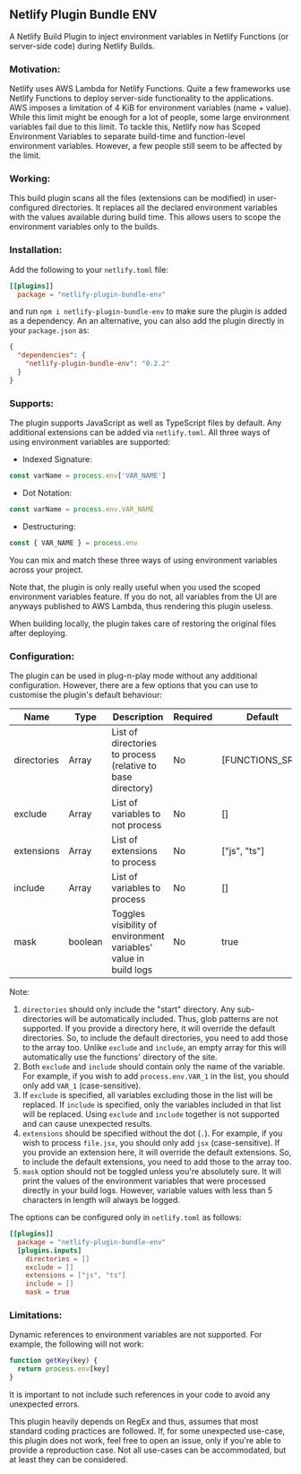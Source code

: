 ## Netlify Plugin Bundle ENV

A Netlify Build Plugin to inject environment variables in Netlify Functions (or server-side code) during Netlify Builds.

### Motivation:

Netlify uses AWS Lambda for Netlify Functions. Quite a few frameworks use Netlify Functions to deploy server-side functionality to the applications. AWS imposes a limitation of 4 KiB for environment variables (name + value). While this limit might be enough for a lot of people, some large environment variables fail due to this limit. To tackle this, Netlify now has Scoped Environment Variables to separate build-time and function-level environment variables. However, a few people still seem to be affected by the limit.

### Working:

This build plugin scans all the files (extensions can be modified) in user-configured directories. It replaces all the declared environment variables with the values available during build time. This allows users to scope the environment variables only to the builds.

### Installation:

Add the following to your `netlify.toml` file:

```toml
[[plugins]]
  package = "netlify-plugin-bundle-env"
```

and run `npm i netlify-plugin-bundle-env` to make sure the plugin is added as a dependency. An an alternative, you can also add the plugin directly in your `package.json` as:

```json
{
  "dependencies": {
    "netlify-plugin-bundle-env": "0.2.2"
  }
}
```

### Supports:

The plugin supports JavaScript as well as TypeScript files by default. Any additional extensions can be added via `netlify.toml`. All three ways of using environment variables are supported:

- Indexed Signature:

```js
const varName = process.env['VAR_NAME']
```

- Dot Notation:

```js
const varName = process.env.VAR_NAME
```

- Destructuring:

```js
const { VAR_NAME } = process.env
```

You can mix and match these three ways of using environment variables across your project.

Note that, the plugin is only really useful when you used the scoped environment variables feature. If you do not, all variables from the UI are anyways published to AWS Lambda, thus rendering this plugin useless.

When building locally, the plugin takes care of restoring the original files after deploying.

### Configuration:

The plugin can be used in plug-n-play mode without any additional configuration. However, there are a few options that you can use to customise the plugin's default behaviour:

| Name        | Type          | Description                                                      | Required | Default         |
|-------------|---------------|------------------------------------------------------------------|----------|-----------------|
| directories | Array<string> | List of directories to process (relative to base directory)      | No       | [FUNCTIONS_SRC] |
| exclude     | Array<string> | List of variables to not process                                 | No       | []              |
| extensions  | Array<string> | List of extensions to process                                    | No       | ["js", "ts"]    |
| include     | Array<string> | List of variables to process                                     | No       | []              |
| mask        | boolean       | Toggles visibility of environment variables' value in build logs | No       | true            |

Note:

1. `directories` should only include the "start" directory. Any sub-directories will be automatically included. Thus, glob patterns are not supported. If you provide a directory here, it will override the default directories. So, to include the default directories, you need to add those to the array too. Unlike `exclude` and `include`, an empty array for this will automatically use the functions' directory of the site.
2. Both `exclude` and `include` should contain only the name of the variable. For example, if you wish to add `process.env.VAR_1` in the list, you should only add `VAR_1` (case-sensitive).
3. If `exclude` is specified, all variables excluding those in the list will be replaced. If `include` is specified, only the variables included in that list will be replaced. Using `exclude` and `include` together is not supported and can cause unexpected results.
4. `extensions` should be specified without the dot (`.`). For example, if you wish to process `file.jsx`, you should only add `jsx` (case-sensitive). If you provide an extension here, it will override the default extensions. So, to include the default extensions, you need to add those to the array too.
5. `mask` option should not be toggled unless you're absolutely sure. It will print the values of the environment variables that were processed directly in your build logs. However, variable values with less than 5 characters in length will always be logged.

The options can be configured only in `netlify.toml` as follows:

```toml
[[plugins]]
  package = "netlify-plugin-bundle-env"
  [plugins.inputs]
    directories = []
    exclude = []
    extensions = ["js", "ts"]
    include = []
    mask = true
```

### Limitations:

Dynamic references to environment variables are not supported. For example, the following will not work:

```ts
function getKey(key) {
  return process.env[key]
}
```

It is important to not include such references in your code to avoid any unexpected errors.

This plugin heavily depends on RegEx and thus, assumes that most standard coding practices are followed. If, for some unexpected use-case, this plugin does not work, feel free to open an issue, only if you're able to provide a reproduction case. Not all use-cases can be accommodated, but at least they can be considered.